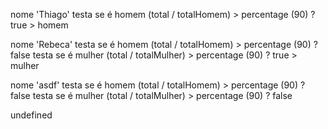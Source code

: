 nome 'Thiago'
testa se é homem (total / totalHomem) > percentage (90) ? true > homem

nome 'Rebeca'
testa se é homem (total / totalHomem) > percentage (90) ? false
testa se é mulher (total / totalMulher) > percentage (90) ? true > mulher

nome 'asdf'
testa se é homem (total / totalHomem) > percentage (90) ? false
testa se é mulher (total / totalMulher) > percentage (90) ? false

undefined
